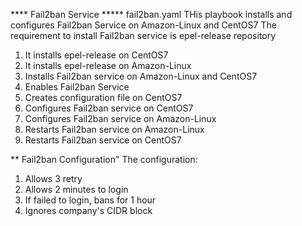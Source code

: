 **** Fail2ban Service ***** 
fail2ban.yaml
THis playbook installs and configures Fail2ban Service on Amazon-Linux and CentOS7 
The requirement to install Fail2ban service is epel-release repository
1. It installs epel-release on CentOS7
2. It installs epel-release on Amazon-Linux
3. Installs Fail2ban service on Amazon-Linux and CentOS7
4. Enables Fail2ban Service 
5. Creates configuration file on CentOS7
6. Configures Fail2ban service on CentOS7
7. Configures Fail2ban service on Amazon-Linux
8. Restarts Fail2ban service on Amazon-Linux
9. Restarts Fail2ban service on CentOS7 

** Fail2ban Configuration"
The configuration:
1. Allows 3 retry
2. Allows 2 minutes to login
3. If failed to login, bans for 1 hour
4. Ignores company's CIDR block
